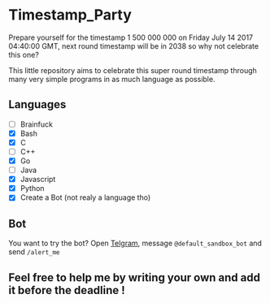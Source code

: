 # Timestamp_Party
Prepare yourself for the timestamp 1 500 000 000 on Friday July 14 2017 04:40:00 GMT, next round timestamp will be in 2038 so why not celebrate this one?

This little repository aims to celebrate this super round timestamp through many very simple programs in as much language as possible.

## Languages
- [ ] Brainfuck
- [x] Bash
- [x] C
- [ ] C++
- [x] Go
- [ ] Java
- [x] Javascript
- [x] Python
- [x] Create a Bot (not realy a language tho)

## Bot 
You want to try the bot?
Open [Telgram](https://telegram.org/), message `@default_sandbox_bot` and send `/alert_me`

## Feel free to help me by writing your own and add it before the deadline !
